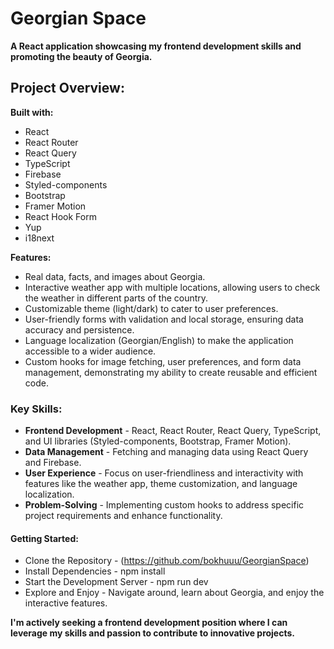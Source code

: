 # Georgian Space

**A React application showcasing my frontend development skills and promoting the beauty of Georgia.**

## Project Overview:

**Built with:**

- React
- React Router
- React Query
- TypeScript
- Firebase
- Styled-components
- Bootstrap
- Framer Motion
- React Hook Form
- Yup
- i18next

**Features:**

- Real data, facts, and images about Georgia.
- Interactive weather app with multiple locations, allowing users to check the weather in different parts of the country.
- Customizable theme (light/dark) to cater to user preferences.
- User-friendly forms with validation and local storage, ensuring data accuracy and persistence.
- Language localization (Georgian/English) to make the application accessible to a wider audience.
- Custom hooks for image fetching, user preferences, and form data management, demonstrating my ability to create reusable and efficient code.

### Key Skills:

- **Frontend Development** - React, React Router, React Query, TypeScript, and UI libraries (Styled-components, Bootstrap, Framer Motion).
- **Data Management** - Fetching and managing data using React Query and Firebase.
- **User Experience** - Focus on user-friendliness and interactivity with features like the weather app, theme customization, and language localization.
- **Problem-Solving** - Implementing custom hooks to address specific project requirements and enhance functionality.

#### Getting Started:

- Clone the Repository - (https://github.com/bokhuuu/GeorgianSpace)
- Install Dependencies - npm install
- Start the Development Server - npm run dev
- Explore and Enjoy - Navigate around, learn about Georgia, and enjoy the interactive features.

**I'm actively seeking a frontend development position where I can leverage my skills and passion to contribute to innovative projects.**
